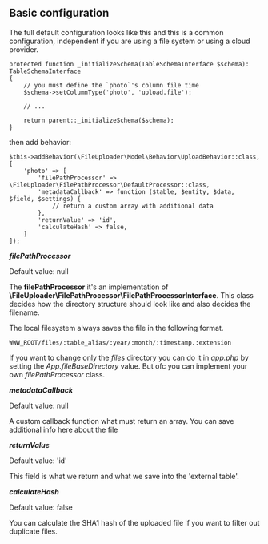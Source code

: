 ## Basic configuration

The full default configuration looks like this and this is a common configuration, independent if you are using a file
system or using a cloud provider.

```
protected function _initializeSchema(TableSchemaInterface $schema): TableSchemaInterface
{
    // you must define the `photo`'s column file time
    $schema->setColumnType('photo', 'upload.file');
    
    // ... 

    return parent::_initializeSchema($schema);
}
```

then add behavior:

```
$this->addBehavior(\FileUploader\Model\Behavior\UploadBehavior::class, [
    'photo' => [
        'filePathProcessor' => \FileUploader\FilePathProcessor\DefaultProcessor::class,
        'metadataCallback' => function ($table, $entity, $data, $field, $settings) {
            // return a custom array with additional data
        },
        'returnValue' => 'id',
        'calculateHash' => false,
    ]
]);
```

***filePathProcessor***

Default value: null

The __filePathProcessor__ it's an implementation of __\FileUploader\FilePathProcessor\FilePathProcessorInterface__.
This class decides how the directory structure should look like and also decides the filename.

The local filesystem always saves the file in the following format.

```
WWW_ROOT/files/:table_alias/:year/:month/:timestamp.:extension
```

If you want to change only the _files_ directory you can do it in _app.php_ by setting the _App.fileBaseDirectory_ value.
But ofc you can implement your own _filePathProcessor_ class.

***metadataCallback***

Default value: null

A custom callback function what must return an array. You can save additional info here about the file

***returnValue***

Default value: 'id'

This field is what we return and what we save into the 'external table'.

***calculateHash***

Default value: false

You can calculate the SHA1 hash of the uploaded file if you want to filter out duplicate files.
